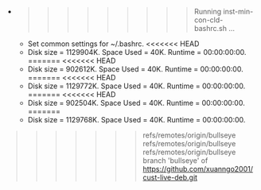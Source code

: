 * >>>>>>>>> Running inst-min-con-cld-bashrc.sh ...
  * Set common settings for ~/.bashrc.
<<<<<<< HEAD
  * Disk size = 1129904K. Space Used = 40K. Runtime = 00:00:00:00.
=======
<<<<<<< HEAD
  * Disk size = 902612K. Space Used = 40K. Runtime = 00:00:00:00.
=======
<<<<<<< HEAD
  * Disk size = 1129772K. Space Used = 40K. Runtime = 00:00:00:00.
=======
<<<<<<< HEAD
  * Disk size = 902504K. Space Used = 40K. Runtime = 00:00:00:00.
=======
  * Disk size = 1129768K. Space Used = 40K. Runtime = 00:00:00:00.
>>>>>>> refs/remotes/origin/bullseye
>>>>>>> refs/remotes/origin/bullseye
>>>>>>> refs/remotes/origin/bullseye
>>>>>>> branch 'bullseye' of https://github.com/xuanngo2001/cust-live-deb.git
